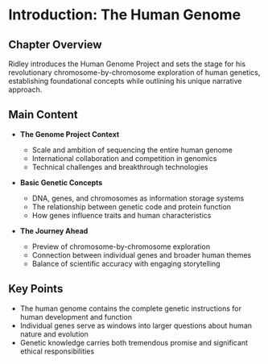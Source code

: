 # Introduction: The Human Genome

## Chapter Overview
Ridley introduces the Human Genome Project and sets the stage for his revolutionary chromosome-by-chromosome exploration of human genetics, establishing foundational concepts while outlining his unique narrative approach.

## Main Content
- **The Genome Project Context**
  - Scale and ambition of sequencing the entire human genome
  - International collaboration and competition in genomics
  - Technical challenges and breakthrough technologies

- **Basic Genetic Concepts**
  - DNA, genes, and chromosomes as information storage systems
  - The relationship between genetic code and protein function
  - How genes influence traits and human characteristics

- **The Journey Ahead**
  - Preview of chromosome-by-chromosome exploration
  - Connection between individual genes and broader human themes
  - Balance of scientific accuracy with engaging storytelling

## Key Points
- The human genome contains the complete genetic instructions for human development and function
- Individual genes serve as windows into larger questions about human nature and evolution
- Genetic knowledge carries both tremendous promise and significant ethical responsibilities
